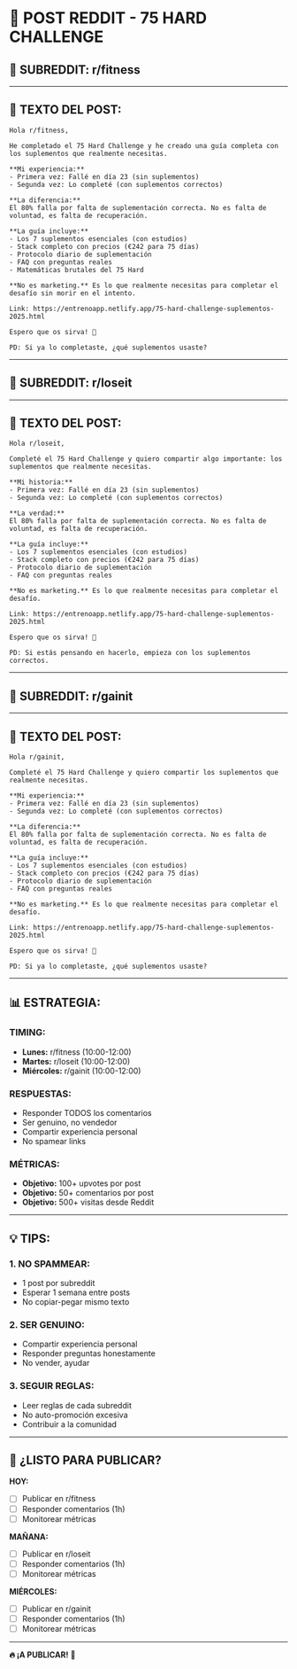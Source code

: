 # 📝 POST REDDIT - 75 HARD CHALLENGE

## 🎯 SUBREDDIT: r/fitness

---

## 📝 TEXTO DEL POST:

```
Hola r/fitness,

He completado el 75 Hard Challenge y he creado una guía completa con los suplementos que realmente necesitas.

**Mi experiencia:**
- Primera vez: Fallé en día 23 (sin suplementos)
- Segunda vez: Lo completé (con suplementos correctos)

**La diferencia:**
El 80% falla por falta de suplementación correcta. No es falta de voluntad, es falta de recuperación.

**La guía incluye:**
- Los 7 suplementos esenciales (con estudios)
- Stack completo con precios (€242 para 75 días)
- Protocolo diario de suplementación
- FAQ con preguntas reales
- Matemáticas brutales del 75 Hard

**No es marketing.** Es lo que realmente necesitas para completar el desafío sin morir en el intento.

Link: https://entrenoapp.netlify.app/75-hard-challenge-suplementos-2025.html

Espero que os sirva! 💪

PD: Si ya lo completaste, ¿qué suplementos usaste?
```

---

## 🎯 SUBREDDIT: r/loseit

---

## 📝 TEXTO DEL POST:

```
Hola r/loseit,

Completé el 75 Hard Challenge y quiero compartir algo importante: los suplementos que realmente necesitas.

**Mi historia:**
- Primera vez: Fallé en día 23 (sin suplementos)
- Segunda vez: Lo completé (con suplementos correctos)

**La verdad:**
El 80% falla por falta de suplementación correcta. No es falta de voluntad, es falta de recuperación.

**La guía incluye:**
- Los 7 suplementos esenciales (con estudios)
- Stack completo con precios (€242 para 75 días)
- Protocolo diario de suplementación
- FAQ con preguntas reales

**No es marketing.** Es lo que realmente necesitas para completar el desafío.

Link: https://entrenoapp.netlify.app/75-hard-challenge-suplementos-2025.html

Espero que os sirva! 💪

PD: Si estás pensando en hacerlo, empieza con los suplementos correctos.
```

---

## 🎯 SUBREDDIT: r/gainit

---

## 📝 TEXTO DEL POST:

```
Hola r/gainit,

Completé el 75 Hard Challenge y quiero compartir los suplementos que realmente necesitas.

**Mi experiencia:**
- Primera vez: Fallé en día 23 (sin suplementos)
- Segunda vez: Lo completé (con suplementos correctos)

**La diferencia:**
El 80% falla por falta de suplementación correcta. No es falta de voluntad, es falta de recuperación.

**La guía incluye:**
- Los 7 suplementos esenciales (con estudios)
- Stack completo con precios (€242 para 75 días)
- Protocolo diario de suplementación
- FAQ con preguntas reales

**No es marketing.** Es lo que realmente necesitas para completar el desafío.

Link: https://entrenoapp.netlify.app/75-hard-challenge-suplementos-2025.html

Espero que os sirva! 💪

PD: Si ya lo completaste, ¿qué suplementos usaste?
```

---

## 📊 ESTRATEGIA:

### **TIMING:**
- **Lunes:** r/fitness (10:00-12:00)
- **Martes:** r/loseit (10:00-12:00)
- **Miércoles:** r/gainit (10:00-12:00)

### **RESPUESTAS:**
- Responder TODOS los comentarios
- Ser genuino, no vendedor
- Compartir experiencia personal
- No spamear links

### **MÉTRICAS:**
- **Objetivo:** 100+ upvotes por post
- **Objetivo:** 50+ comentarios por post
- **Objetivo:** 500+ visitas desde Reddit

---

## 💡 TIPS:

### **1. NO SPAMMEAR:**
- 1 post por subreddit
- Esperar 1 semana entre posts
- No copiar-pegar mismo texto

### **2. SER GENUINO:**
- Compartir experiencia personal
- Responder preguntas honestamente
- No vender, ayudar

### **3. SEGUIR REGLAS:**
- Leer reglas de cada subreddit
- No auto-promoción excesiva
- Contribuir a la comunidad

---

## 🚀 ¿LISTO PARA PUBLICAR?

**HOY:**
- [ ] Publicar en r/fitness
- [ ] Responder comentarios (1h)
- [ ] Monitorear métricas

**MAÑANA:**
- [ ] Publicar en r/loseit
- [ ] Responder comentarios (1h)
- [ ] Monitorear métricas

**MIÉRCOLES:**
- [ ] Publicar en r/gainit
- [ ] Responder comentarios (1h)
- [ ] Monitorear métricas

---

**🔥 ¡A PUBLICAR!** 🚀
